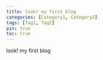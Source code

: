 ```yaml
---
title: look! my first blog 
categories: [Category1, Category2]
tags: [Tag1, Tag2]
pin: true
toc: true
---
```


look! my first blog

